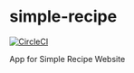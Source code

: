 # simple-recipe

[![CircleCI](https://circleci.com/gh/olantobi/simple-recipe.svg?style=svg)](https://circleci.com/gh/olantobi/simple-recipe)

App for Simple Recipe Website

